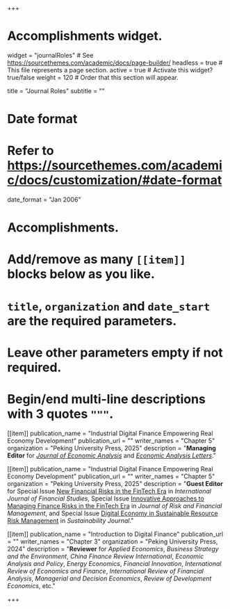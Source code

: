 +++
# Accomplishments widget.
widget = "journalRoles"  # See https://sourcethemes.com/academic/docs/page-builder/
headless = true  # This file represents a page section.
active = true  # Activate this widget? true/false
weight = 120  # Order that this section will appear.

title = "Journal Roles"
subtitle = ""

# Date format
#   Refer to https://sourcethemes.com/academic/docs/customization/#date-format
date_format = "Jan 2006"

# Accomplishments.
#   Add/remove as many `[[item]]` blocks below as you like.
#   `title`, `organization` and `date_start` are the required parameters.
#   Leave other parameters empty if not required.
#   Begin/end multi-line descriptions with 3 quotes `"""`.
 
[[item]]
  publication_name = "Industrial Digital Finance Empowering Real Economy Development"
  publication_url = ""
  writer_names = "Chapter 5"
  organization = "Peking University Press, 2025"
  description = "**Managing Editor** for [_Journal of Economic Analysis_](https://www.anserpress.org/journal/jea) and [_Economic Analysis Letters_](https://www.anserpress.org/journal/eal)."

 [[item]]
  publication_name = "Industrial Digital Finance Empowering Real Economy Development"
  publication_url = ""
  writer_names = "Chapter 5"
  organization = "Peking University Press, 2025"
  description = "**Guest Editor** for Special Issue [New Financial Risks in the FinTech Era](https://www.mdpi.com/journal/ijfs/special_issues/319PDU0WQX) in _International Journal of Financial Studies_, Special Issue [Innovative Approaches to Managing Finance Risks in the FinTech Era](https://www.mdpi.com/journal/jrfm/special_issues/V8K89X54R3) in _Journal of Risk and Financial Management_, and Special Issue [Digital Economy in Sustainable Resource Risk Management](https://www.mdpi.com/journal/sustainability/special_issues/7Y69M0U22D) in _Sustainability Journal_."
  
[[item]]
  publication_name = "Introduction to Digital Finance"
  publication_url = ""
  writer_names = "Chapter 3"
  organization = "Peking University Press, 2024"
  description = "**Reviewer** for _Applied Economics_, _Business Strategy and the Environment_, _China Finance Review International_, _Economic Analysis and Policy_, _Energy Economics_, _Financial Innovation_, _International Review of Economics and Finance_, _International Review of Financial Analysis_, _Managerial and Decision Economics_, _Review of Development Economics_, etc."




+++


